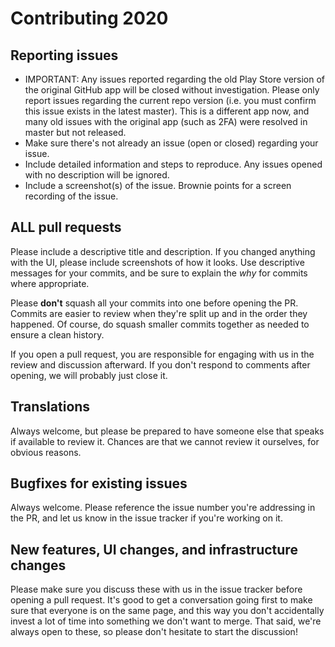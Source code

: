 Contributing 2020 
============

## Reporting issues

* IMPORTANT: Any issues reported regarding the old Play Store version of the original GitHub app will be closed without investigation. Please only report issues regarding the current repo version (i.e. you must confirm this issue exists in the latest master). This is a different app now, and many old issues with the original app (such as 2FA) were resolved in master but not released.
* Make sure there's not already an issue (open or closed) regarding your issue.
* Include detailed information and steps to reproduce. Any issues opened with no description will be ignored.
* Include a screenshot(s) of the issue. Brownie points for a screen recording of the issue.

## ALL pull requests

Please include a descriptive title and description. If you changed anything with the UI, please include screenshots of how
it looks. Use descriptive messages for your commits, and be sure to explain the *why* for commits where appropriate.

Please **don't** squash all your commits into one before opening the PR. Commits are easier to review when they're split up and in the
order they happened. Of course, do squash smaller commits together as needed to ensure a clean history.

If you open a pull request, you are responsible for engaging with us in the review and discussion afterward. If you don't respond
to comments after opening, we will probably just close it.

## Translations

Always welcome, but please be prepared to have someone else that speaks if available to review it. Chances are that we cannot
review it ourselves, for obvious reasons.

## Bugfixes for existing issues

Always welcome. Please reference the issue number you're addressing in the PR, and let us know in the issue tracker if
you're working on it.

## New features, UI changes, and infrastructure changes

Please make sure you discuss these with us in the issue tracker before opening a pull request. It's good to get a conversation
going first to make sure that everyone is on the same page, and this way you don't accidentally invest a lot of time into
something we don't want to merge. That said, we're always open to these, so please don't hesitate to start the discussion!
